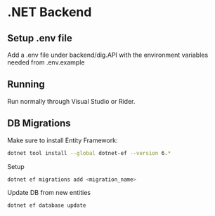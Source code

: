 # .NET Backend

## Setup .env file

Add a .env file under backend/dig.API with the environment variables needed from .env.example

## Running

Run normally through Visual Studio or Rider.

## DB Migrations

Make sure to install Entity Framework:

```bash
dotnet tool install --global dotnet-ef --version 6.*
```

Setup

```bash
dotnet ef migrations add <migration_name>
```

Update DB from new entities

```bash
dotnet ef database update
```
